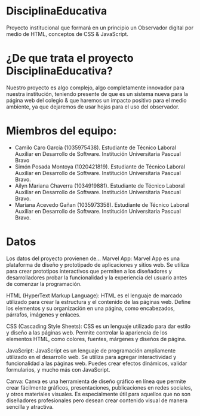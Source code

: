 # DisciplinaEducativa
Proyecto institucional que formará en un principio un Observador digital por medio de HTML, conceptos de CSS & JavaScript.
# ¿De que trata el proyecto DisciplinaEducativa?
Nuestro proyecto es algo complejo, algo completamente innovador para nuestra institución, teniendo presente de que es un sistema nueva para la página web del colegio & que haremos un impacto positivo para el medio ambiente, ya que dejaremos de usar hojas para el uso del observador.
# Miembros del equipo:
- Camilo Caro García (1035975438). Estudiante de Técnico Laboral Auxiliar en Desarrollo de Software. Institución Universitaria Pascual Bravo
- Simón Posada Montoya (1020421819). Estudiante de Técnico Laboral Auxiliar en Desarrollo de Software. Institución Universitaria Pascual Bravo.
- Ailyn Mariana Chaverra (1034919881). Estudiante de Técnico Laboral Auxiliar en Desarrollo de Software. Institución Universitaria Pascual Bravo.
- Mariana Acevedo Gañan (1035973358). Estudiante de Técnico Laboral Auxiliar en Desarrollo de Software. Institución Universitaria Pascual Bravo.
# Datos
Los datos del proyecto provienen de...
Marvel App: Marvel App es una plataforma de diseño y prototipado de aplicaciones y sitios web. Se utiliza para crear prototipos interactivos que permiten a los diseñadores y desarrolladores probar la funcionalidad y la experiencia del usuario antes de comenzar la programación.

HTML (HyperText Markup Language): HTML es el lenguaje de marcado utilizado para crear la estructura y el contenido de las páginas web. Define los elementos y su organización en una página, como encabezados, párrafos, imágenes y enlaces.

CSS (Cascading Style Sheets): CSS es un lenguaje utilizado para dar estilo y diseño a las páginas web. Permite controlar la apariencia de los elementos HTML, como colores, fuentes, márgenes y diseños de página.

JavaScript: JavaScript es un lenguaje de programación ampliamente utilizado en el desarrollo web. Se utiliza para agregar interactividad y funcionalidad a las páginas web. Puedes crear efectos dinámicos, validar formularios, y mucho más con JavaScript.

Canva: Canva es una herramienta de diseño gráfico en línea que permite crear fácilmente gráficos, presentaciones, publicaciones en redes sociales, y otros materiales visuales. Es especialmente útil para aquellos que no son diseñadores profesionales pero desean crear contenido visual de manera sencilla y atractiva.
